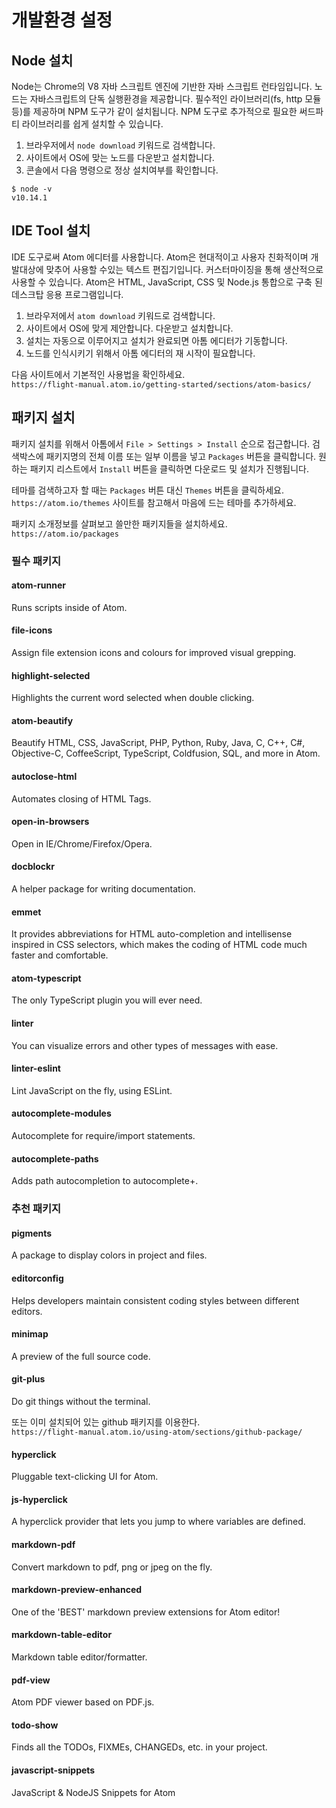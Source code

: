 # 개발환경 설정

## Node 설치
Node는 Chrome의 V8 자바 스크립트 엔진에 기반한 자바 스크립트 런타임입니다. 노드는 자바스크립트의 단독 실행환경을 제공합니다. 필수적인 라이브러리(fs, http 모듈 등)를 제공하며 NPM 도구가 같이 설치됩니다. NPM 도구로 추가적으로 필요한 써드파티 라이브러리를 쉽게 설치할 수 있습니다.

1. 브라우저에서 `node download` 키워드로 검색합니다. 
2. 사이트에서 OS에 맞는 노드를 다운받고 설치합니다.
3. 콘솔에서 다음 명령으로 정상 설치여부를 확인합니다.

```console
$ node -v
v10.14.1
```

## IDE Tool 설치
IDE 도구로써 Atom 에디터를 사용합니다. Atom은 현대적이고 사용자 친화적이며 개발대상에 맞추어 사용할 수있는 텍스트 편집기입니다. 커스터마이징을 통해 생산적으로 사용할 수 있습니다. Atom은 HTML, JavaScript, CSS 및 Node.js 통합으로 구축 된 데스크탑 응용 프로그램입니다.

1. 브라우저에서 `atom download` 키워드로 검색합니다. 
2. 사이트에서 OS에 맞게 제안합니다. 다운받고 설치합니다.
3. 설치는 자동으로 이루어지고 설치가 완료되면 아톰 에디터가 기동합니다.
4. 노드를 인식시키기 위해서 아톰 에디터의 재 시작이 필요합니다.

다음 사이트에서 기본적인 사용법을 확인하세요.  
`https://flight-manual.atom.io/getting-started/sections/atom-basics/`

## 패키지 설치

패키지 설치를 위해서 아톰에서 `File > Settings > Install` 순으로 접근합니다. 검색박스에 패키지명의 전체 이름 또는 일부 이름을 넣고 `Packages` 버튼을 클릭합니다. 원하는 패키지 리스트에서 `Install` 버튼을 클릭하면 다운로드 및 설치가 진행됩니다. 

테마를 검색하고자 할 때는 `Packages` 버튼 대신 `Themes` 버튼을 클릭하세요. `https://atom.io/themes` 사이트를 참고해서 마음에 드는 테마를 추가하세요.

패키지 소개정보를 살펴보고 쓸만한 패키지들을 설치하세요.  
`https://atom.io/packages`

### 필수 패키지

#### atom-runner
Runs scripts inside of Atom.

#### file-icons
Assign file extension icons and colours for improved visual grepping.

#### highlight-selected
Highlights the current word selected when double clicking.

#### atom-beautify
Beautify HTML, CSS, JavaScript, PHP, Python, Ruby, Java, C, C++, C#, Objective-C, CoffeeScript, TypeScript, Coldfusion, SQL, and more in Atom.

#### autoclose-html
Automates closing of HTML Tags.

#### open-in-browsers
Open in IE/Chrome/Firefox/Opera.

#### docblockr
A helper package for writing documentation.

#### emmet
It provides abbreviations for HTML auto-completion and intellisense inspired in CSS selectors, which makes the coding of HTML code much faster and comfortable.

#### atom-typescript
The only TypeScript plugin you will ever need.

#### linter
You can visualize errors and other types of messages with ease.

#### linter-eslint
Lint JavaScript on the fly, using ESLint.

#### autocomplete-modules
Autocomplete for require/import statements.

#### autocomplete-paths
Adds path autocompletion to autocomplete+.

### 추천 패키지

#### pigments
A package to display colors in project and files.

#### editorconfig
Helps developers maintain consistent coding styles between different editors.

#### minimap
A preview of the full source code.

#### git-plus
Do git things without the terminal.

또는 이미 설치되어 있는 github 패키지를 이용한다.  
`https://flight-manual.atom.io/using-atom/sections/github-package/`

#### hyperclick
Pluggable text-clicking UI for Atom.

#### js-hyperclick
A hyperclick provider that lets you jump to where variables are defined.

#### markdown-pdf
Convert markdown to pdf, png or jpeg on the fly.

#### markdown-preview-enhanced
One of the 'BEST' markdown preview extensions for Atom editor!

#### markdown-table-editor
Markdown table editor/formatter.

#### pdf-view
Atom PDF viewer based on PDF.js.

#### todo-show
Finds all the TODOs, FIXMEs, CHANGEDs, etc. in your project.

#### javascript-snippets
JavaScript & NodeJS Snippets for Atom
